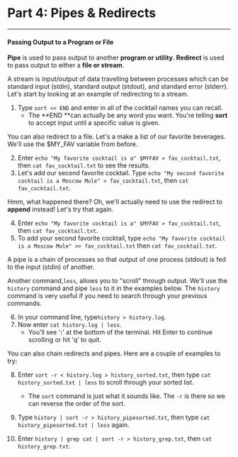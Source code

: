 # Part 4: Pipes & Redirects

---

#### Passing Output to a Program or File

**Pipe** is used to pass output to another **program or utility**. **Redirect** is used to pass output to either a **file or stream**.

A stream is input/output of data travelling between processes which can be standard input \(stdin\), standard output \(stdout\), and standard error \(stderr\). Let's start by looking at an example of redirecting to a stream.

1. Type `sort << END` and enter in all of the cocktail names you can recall.
   * The **END **can actually be any word you want. You're telling **sort** to accept input until a specific value is given.

You can also redirect to a file. Let's a make a list of our favorite beverages. We'll use the $MY\_FAV variable from before.

2. Enter `echo "My favorite cocktail is a" $MYFAV > fav_cocktail.txt`, then `cat fav_cocktail.txt` to see the results.
3. Let's add our second favorite cocktail. Type `echo "My second favorite cocktail is a Moscow Mule" > fav_cocktail.txt`, then `cat fav_cocktail.txt`.

Hmm, what happened there? Oh, we'll actually need to use the redirect to **append** instead! Let's try that again.

4. Enter `echo "My favorite cocktail is a" $MYFAV > fav_cocktail.txt`, then `cat fav_cocktail.txt`.
5. To add your second favorite cocktail, type `echo "My favorite cocktail is a Moscow Mule" >> fav_cocktail.txt` then `cat fav_cocktail.txt`.

A pipe is a chain of processes so that output of one process \(stdout\) is fed to the input \(stdin\) of another.

Another command,`less`, allows you to "scroll" through output. We'll use the `history` command and pipe `less` to it in the examples below. The `history` command is very useful if you need to search through your previous commands.

6. In your command line, type`history > history.log`.
7. Now enter `cat history.log | less`.
   * You'll see '**:**' at the bottom of the terminal. Hit Enter to continue scrolling or hit 'q' to quit.

You can also chain redirects and pipes. Here are a couple of examples to try:

8. Enter `sort -r < history.log > history_sorted.txt`, then type `cat history_sorted.txt | less` to scroll through your sorted list.

   * The `sort` command is just what it sounds like. The `-r` is there so we can reverse the order of the sort.

9. Type `history | sort -r > history_pipesorted.txt`, then type `cat history_pipesorted.txt | less` again.

10. Enter `history | grep cat | sort -r > history_grep.txt`, then `cat history_grep.txt`.



